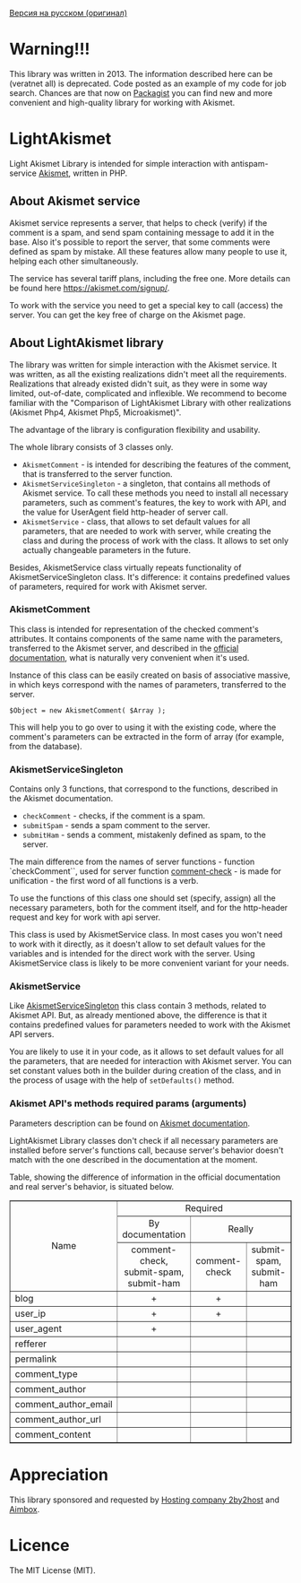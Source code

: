 [Версия на русском (оригинал)](README.md)

# Warning!!!

This library was written in 2013. The information described here can be (veratnet all) is deprecated. Code posted as an example of my code for job search. Chances are that now on [Packagist](https://packagist.org/search/?q=akismet) you can find new and more convenient and high-quality library for working with Akismet.


# LightAkismet

Light Akismet Library is intended for simple interaction with antispam-service [Akismet](http://akismet.com/), written in PHP.


## About Akismet service

Akismet service represents a server, that helps to check (verify) if the comment is a spam, and send spam containing message to add it in the base. Also it's possible to report the server, that some comments were defined as spam by mistake. All these features allow many people to use it, helping each other simultaneously.

The service has several tariff plans, including the free one. More details can be found here https://akismet.com/signup/.

To work with the service you need to get a special key to call (access) the server. You can get the key free of charge on the Akismet page.


## About LightAkismet library

The library was written for simple interaction with the Akismet service. It was written, as all the existing realizations didn't meet all the requirements. Realizations that already existed didn't suit, as they were in some way limited, out-of-date, complicated and inflexible. We recommend to become familiar with the "Comparison of LightAkismet Library with other realizations (Akismet Php4, Akismet Php5, Microakismet)".

The advantage of the library is configuration flexibility and usability.

The whole library consists of 3 classes only.

* `AkismetComment` - is intended for describing the features of the comment, that is transferred to the server function.
* `AkismetServiceSingleton` - a singleton, that contains all methods of Akismet service. To call these methods you need to install all necessary parameters, such as comment's features, the key to work with API, and the value for UserAgent field http-header of server call.
* `AkismetService` - class, that allows to set default values for all parameters, that are needed to work with server, while creating the class and during the process of work with the class. It allows to set only actually changeable parameters in the future.

Besides, AkismetService class virtually repeats functionality of AkismetServiceSingleton class. It's difference: it contains predefined  values of parameters, required for work with Akismet server.


### AkismetComment

This class is intended for representation of the checked comment's attributes. It contains components of the same name with the parameters, transferred to the Akismet server, and described in the [official documentation](https://akismet.com/development/api/),  what is naturally very convenient  when it's used.

Instance of this class can be easily created on basis of associative massive, in which keys correspond with the names of parameters, transferred to the server.

    $Object = new AkismetComment( $Array );

This will help you to go over to using it with the existing code, where the comment's parameters can be extracted in the form of array (for example, from the database).


### AkismetServiceSingleton

Contains only 3 functions, that  correspond  to the functions, described in the Akismet documentation.
* `checkComment` - checks, if the comment is a spam.
* `submitSpam` - sends a spam comment  to the server.
* `submitHam` - sends a comment,  mistakenly defined as spam, to the server.

The main difference from the names of server functions - function `checkComment``, used for server function [comment-check](https://akismet.com/development/api/#comment-check) - is made for unification - the first word of all functions is a verb.

To use the functions of this class one should set (specify, assign) all the necessary parameters, both  for the comment itself, and for the http-header request and key for work with api server.

This class is used by AkismetService class. In most cases you won't need to work with it directly, as it doesn't allow to set default values for the variables and is intended for the direct work with the server. Using AkismetService class is likely to be more convenient variant for your needs.


### AkismetService

Like [AkismetServiceSingleton](#akismetservicesingleton) this  class contain 3 methods, related to Akismet API. But, as already mentioned above, the difference is that it contains predefined values for parameters needed to work with the Akismet API servers.

You are likely to use it in your code, as it allows to set default values for all the parameters, that are needed for interaction with Akismet server. You can set constant values both in the builder during creation of the class, and in the process of usage with the help of `setDefaults()` method.


### Akismet API's methods required params (arguments)
Parameters description can be found on [Akismet documentation](http://akismet.com/development/api/).

LightAkismet Library classes don't check if all necessary parameters are installed before server's functions call, because server's behavior doesn't match with the one described in the documentation at the moment.

Table, showing the difference of information in the official documentation and real server's behavior, is situated below.

<table border="1">
    <tbody>
        <tr>
            <td rowspan="3" style="text-align: center;">Name</td>
            <td colspan="3" style="text-align: center;">Required</td>
        </tr>
        <tr>
            <td style="text-align: center;">By documentation</td><td colspan="2" style="text-align: center;">Really</td>
        </tr>
        <tr>
            <td style="text-align: center;">comment-check,<br>submit-spam,<br>submit-ham</td>
            <td style="text-align: center;">comment-check</td>
            <td style="text-align: center;">submit-spam,<br>submit-ham</td>
        </tr>
        <tr>
            <td>blog</td>
            <td style="text-align: center;"> + </td>
            <td style="text-align: center;"> + </td>
            <td style="text-align: center;">&nbsp;</td>
        </tr>
        <tr>
            <td>user_ip</td>
            <td style="text-align: center;"> + </td>
            <td style="text-align: center;"> + </td>
            <td style="text-align: center;"> &nbsp;</td>
        </tr>
        <tr>
            <td> user_agent</td>
            <td style="text-align: center;"> + </td>
            <td style="text-align: center;"> &nbsp; </td>
            <td style="text-align: center;"> &nbsp; </td>
        </tr>
        <tr>
            <td> refferer</td>
            <td style="text-align: center;"> &nbsp; </td>
            <td style="text-align: center;"> &nbsp; </td>
            <td style="text-align: center;"> &nbsp; </td>
        </tr>
        <tr>
            <td> permalink</td>
            <td style="text-align: center;"> &nbsp;</td>
            <td style="text-align: center;"> &nbsp;</td>
            <td style="text-align: center;"> &nbsp;</td>
        </tr>
        <tr>
            <td> comment_type</td>
            <td style="text-align: center;"> &nbsp;</td>
            <td style="text-align: center;"> &nbsp;</td>
            <td style="text-align: center;"> &nbsp;</td>
        </tr>
        <tr>
            <td> comment_author</td>
            <td style="text-align: center;"> &nbsp; </td>
            <td style="text-align: center;"> &nbsp; </td>
            <td style="text-align: center;"> &nbsp; </td>
        </tr>
        <tr>
            <td> comment_author_email</td>
            <td style="text-align: center;"> &nbsp;</td>
            <td style="text-align: center;"> &nbsp;</td>
            <td style="text-align: center;"> &nbsp;</td>
        </tr>
        <tr>
            <td> comment_author_url</td>
            <td style="text-align: center;"> &nbsp;</td>
            <td style="text-align: center;"> &nbsp;</td>
            <td style="text-align: center;"> &nbsp;</td>
        </tr>
        <tr>
            <td> comment_content</td>
            <td style="text-align: center;"> &nbsp;</td>
            <td style="text-align: center;"> &nbsp;</td>
            <td style="text-align: center;"> &nbsp;</td>
        </tr>
    </tbody>
</table>


# Appreciation

This library sponsored and requested by [Hosting company 2by2host](http://www.2by2host.com/) and [Aimbox](http://aimbox.com/).

# Licence
The MIT License (MIT).
